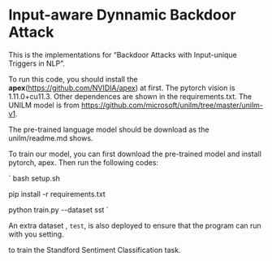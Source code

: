 # Input-aware Dynnamic Backdoor Attack

This is the implementations for “Backdoor Attacks with Input-unique Triggers in NLP”.

To run this code, you should install the **apex**(https://github.com/NVIDIA/apex) at first. The pytorch vision is
1.11.0+cu11.3. Other dependences are shown in the requirements.txt. The UNILM model is from https://github.com/microsoft/unilm/tree/master/unilm-v1.

The pre-trained language model should be download as the unilm/readme.md shows.

To train our model, you can first download the pre-trained model and install pytorch, apex. Then run the following codes:

`
bash setup.sh

 pip install -r requirements.txt

python train.py --dataset sst
`

An extra dataset , `test`, is also deployed to ensure that the program can run with you setting.

to train the Standford Sentiment Classification task.
